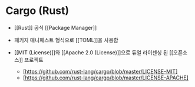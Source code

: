 # Cargo (Rust)

- [[Rust]] 공식 [[Package Manager]]

- 패키지 매니페스트 형식으로 [[TOML]]을 사용함

- [[MIT (License)]]와 [[Apache 2.0 (License)]]으로 듀얼 라이센싱 된 [[오픈소스]] 프로젝트
  - [https://github.com/rust-lang/cargo/blob/master/LICENSE-MIT]
  - [https://github.com/rust-lang/cargo/blob/master/LICENSE-APACHE]
